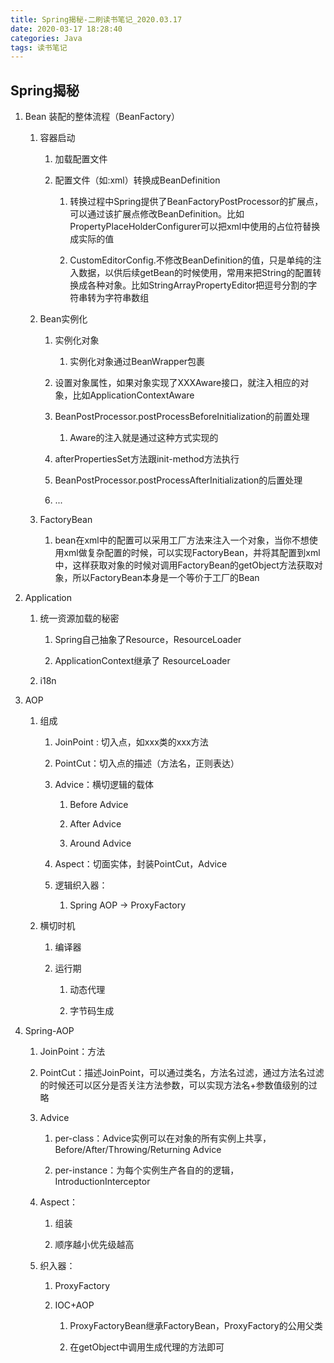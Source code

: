 ```yaml
---
title: Spring揭秘-二刷读书笔记_2020.03.17
date: 2020-03-17 18:28:40
categories: Java
tags: 读书笔记
---
```

## Spring揭秘

1.  Bean 装配的整体流程（BeanFactory）<!--more-->
    1.  容器启动

        1.  加载配置文件

        2.  配置文件（如:xml）转换成BeanDefinition

            1.  转换过程中Spring提供了BeanFactoryPostProcessor的扩展点，可以通过该扩展点修改BeanDefinition。比如PropertyPlaceHolderConfigurer可以把xml中使用的占位符替换成实际的值

            2.  CustomEditorConfig.不修改BeanDefinition的值，只是单纯的注入数据，以供后续getBean的时候使用，常用来把String的配置转换成各种对象。比如StringArrayPropertyEditor把逗号分割的字符串转为字符串数组

    2.  Bean实例化

        1.  实例化对象

            1.  实例化对象通过BeanWrapper包裹

        2.  设置对象属性，如果对象实现了XXXAware接口，就注入相应的对象，比如ApplicationContextAware

        3.  BeanPostProcessor.postProcessBeforeInitialization的前置处理

            1.  Aware的注入就是通过这种方式实现的

        4.  afterPropertiesSet方法跟init-method方法执行

        5.  BeanPostProcessor.postProcessAfterInitialization的后置处理

        6.  \...

    3.  FactoryBean

        1.  bean在xml中的配置可以采用工厂方法来注入一个对象，当你不想使用xml做复杂配置的时候，可以实现FactoryBean，并将其配置到xml中，这样获取对象的时候对调用FactoryBean的getObject方法获取对象，所以FactoryBean本身是一个等价于工厂的Bean
2.  Application

    1.  统一资源加载的秘密

        1.  Spring自己抽象了Resource，ResourceLoader

        2.  ApplicationContext继承了 ResourceLoader

    2.  i18n
3.  AOP

    1.  组成

        1.  JoinPoint : 切入点，如xxx类的xxx方法

        2.  PointCut：切入点的描述（方法名，正则表达）

        3.  Advice：横切逻辑的载体

            1.  Before Advice

            2.  After Advice

            3.  Around Advice

        4.  Aspect：切面实体，封装PointCut，Advice

        5.  逻辑织入器：

            1.  Spring AOP -\> ProxyFactory

    2.  横切时机

        1.  编译器

        2.  运行期

            1.  动态代理

            2.  字节码生成
4.  Spring-AOP

    1.  JoinPoint：方法

    2.  PointCut：描述JoinPoint，可以通过类名，方法名过滤，通过方法名过滤的时候还可以区分是否关注方法参数，可以实现方法名+参数值级别的过略

    3.  Advice

        1.  per-class：Advice实例可以在对象的所有实例上共享，Before/After/Throwing/Returning Advice

        2.  per-instance：为每个实例生产各自的的逻辑，IntroductionInterceptor

    4.  Aspect：

        1.  组装

        2.  顺序越小优先级越高

    5.  织入器：

        1.  ProxyFactory

        2.  IOC+AOP

            1.  ProxyFactoryBean继承FactoryBean，ProxyFactory的公用父类

            2.  在getObject中调用生成代理的方法即可
